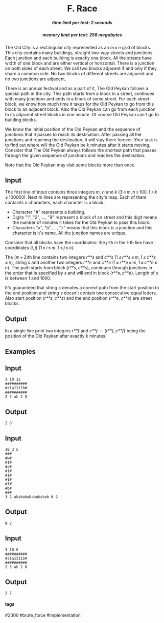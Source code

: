 <h1 style='text-align: center;'> F. Race</h1>

<h5 style='text-align: center;'>time limit per test: 2 seconds</h5>
<h5 style='text-align: center;'>memory limit per test: 256 megabytes</h5>

The Old City is a rectangular city represented as an *m* × *n* grid of blocks. This city contains many buildings, straight two-way streets and junctions. Each junction and each building is exactly one block. All the streets have width of one block and are either vertical or horizontal. There is a junction on both sides of each street. We call two blocks adjacent if and only if they share a common side. No two blocks of different streets are adjacent and no two junctions are adjacent. 

There is an annual festival and as a part of it, The Old Peykan follows a special path in the city. This path starts from a block in a street, continues with many junctions and ends in a block of some street. For each street block, we know how much time it takes for the Old Peykan to go from this block to an adjacent block. Also the Old Peykan can go from each junction to its adjacent street blocks in one minute. Of course Old Peykan can't go to building blocks.

We know the initial position of the Old Peykan and the sequence of junctions that it passes to reach its destination. After passing all the junctions and reaching the destination, it will stay there forever. Your task is to find out where will the Old Peykan be *k* minutes after it starts moving. Consider that The Old Peykan always follows the shortest path that passes through the given sequence of junctions and reaches the destination.

Note that the Old Peykan may visit some blocks more than once.

## Input

The first line of input contains three integers *m*, *n* and *k* (3 ≤ *m*, *n* ≤ 100, 1 ≤ *k* ≤ 100000). Next *m* lines are representing the city's map. Each of them containts *n* characters, each character is a block:

* Character "#" represents a building.
* Digits "1", "2", ..., "9" represent a block of an street and this digit means the number of minutes it takes for the Old Peykan to pass this block.
* Characters "a", "b", ..., "z" means that this block is a junction and this character is it's name. All the junction names are unique.

Consider that all blocks have the coordinates: the *j*-th in the *i*-th line have coordinates (*i*, *j*) (1 ≤ *i* ≤ *m*, 1 ≤ *j* ≤ *n*).

The (*m* + 2)th line contains two integers *r**s* and *c**s* (1 ≤ *r**s* ≤ *m*, 1 ≤ *c**s* ≤ *n*), string *s* and another two integers *r**e* and *c**e* (1 ≤ *r**e* ≤ *m*, 1 ≤ *c**e* ≤ *n*). The path starts from block (*r**s*, *c**s*), continues through junctions in the order that is specified by *s* and will end in block (*r**e*, *c**e*). Length of *s* is between 1 and 1000.

It's guaranteed that string *s* denotes a correct path from the start position to the end position and string *s* doesn't contain two consecutive equal letters. Also start position (*r**s*, *c**s*) and the end position (*r**e*, *c**e*) are street blocks.

## Output

In a single line print two integers *r**f* and *c**f* — (*r**f*, *c**f*) being the position of the Old Peykan after exactly *k* minutes.

## Examples

## Input


```
3 10 12  
##########  
#z1a1111b#  
##########  
2 3 ab 2 8  

```
## Output


```
2 8  

```
## Input


```
10 3 5  
###  
#w#  
#1#  
#a#  
#1#  
#1#  
#1#  
#1#  
#b#  
###  
3 2 abababababababab 6 2  

```
## Output


```
8 2  

```
## Input


```
3 10 6  
##########  
#z1a1311b#  
##########  
2 3 ab 2 8  

```
## Output


```
2 7  

```


#### tags 

#2300 #brute_force #implementation 